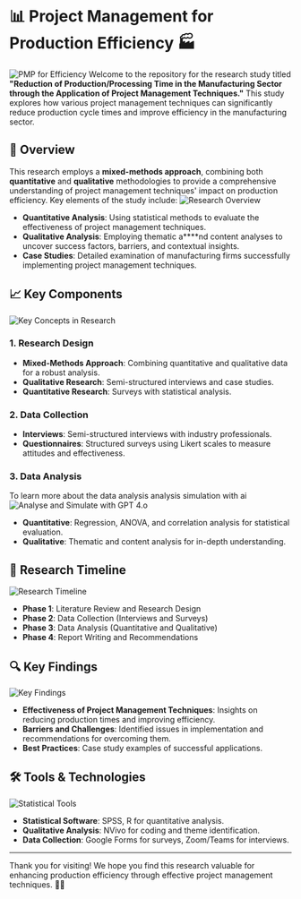 # 📊 Project Management for Production Efficiency 🏭
![PMP for Efficiency](https://www.invensislearning.com/blog/wp-content/uploads/2021/07/Six-Aspects-of-Project-Performance-that-PRINCE2-can-Control-1068x552-1.jpg)
Welcome to the repository for the research study titled **"Reduction of Production/Processing Time in the Manufacturing Sector through the Application of Project Management Techniques."** This study explores how various project management techniques can significantly reduce production cycle times and improve efficiency in the manufacturing sector.

## 📖 Overview
This research employs a **mixed-methods approach**, combining both **quantitative** and **qualitative** methodologies to provide a comprehensive understanding of project management techniques' impact on production efficiency. Key elements of the study include:
![Research Overview](https://fiverr-res.cloudinary.com/images/q_auto,f_auto/gigs/192047205/original/c3ffd635c2c81936b0b0c619e686b35724bca6dc/provide-a-detailed-research-and-summary.jpg)

- **Quantitative Analysis**: Using statistical methods to evaluate the effectiveness of project management techniques.
- **Qualitative Analysis**: Employing thematic a****nd content analyses to uncover success factors, barriers, and contextual insights.
- **Case Studies**: Detailed examination of manufacturing firms successfully implementing project management techniques.

## 📈 Key Components

![Key Concepts in Research](https://static.vecteezy.com/system/resources/previews/023/705/048/non_2x/key-to-success-infographic-diagram-chart-with-five-steps-options-and-icons-vector.jpg)
### 1. Research Design
- **Mixed-Methods Approach**: Combining quantitative and qualitative data for a robust analysis.
- **Qualitative Research**: Semi-structured interviews and case studies.
- **Quantitative Research**: Surveys with statistical analysis.

### 2. Data Collection
- **Interviews**: Semi-structured interviews with industry professionals.
- **Questionnaires**: Structured surveys using Likert scales to measure attitudes and effectiveness.

### 3. Data Analysis

To learn more about the data analysis analysis simulation with ai
![Analyse and Simulate with GPT 4.o](https://chatgpt.com/share/3000562e-6fb3-409c-b1da-a574459186bb)

- **Quantitative**: Regression, ANOVA, and correlation analysis for statistical evaluation.
- **Qualitative**: Thematic and content analysis for in-depth understanding.

## 📅 Research Timeline

![Research Timeline](https://static.vecteezy.com/system/resources/previews/023/469/027/non_2x/causal-research-variables-and-principles-loop-infographic-template-data-visualization-with-5-steps-editable-timeline-info-chart-workflow-layout-with-line-icons-vector.jpg)

- **Phase 1**: Literature Review and Research Design
- **Phase 2**: Data Collection (Interviews and Surveys)
- **Phase 3**: Data Analysis (Quantitative and Qualitative)
- **Phase 4**: Report Writing and Recommendations

## 🔍 Key Findings

![Key Findings](https://digitalpromise.org/wp-content/themes/digital-promise-new/img/adult-learning/2020report/key-findings.svg)

- **Effectiveness of Project Management Techniques**: Insights on reducing production times and improving efficiency.
- **Barriers and Challenges**: Identified issues in implementation and recommendations for overcoming them.
- **Best Practices**: Case study examples of successful applications.

## 🛠 Tools & Technologies

![Statistical Tools](https://blogassets.leverageedu.com/blog/wp-content/uploads/2020/06/18195212/Application-of-Statistics.png)

- **Statistical Software**: SPSS, R for quantitative analysis.
- **Qualitative Analysis**: NVivo for coding and theme identification.
- **Data Collection**: Google Forms for surveys, Zoom/Teams for interviews.

---

Thank you for visiting! We hope you find this research valuable for enhancing production efficiency through effective project management techniques. 🚀🔧

